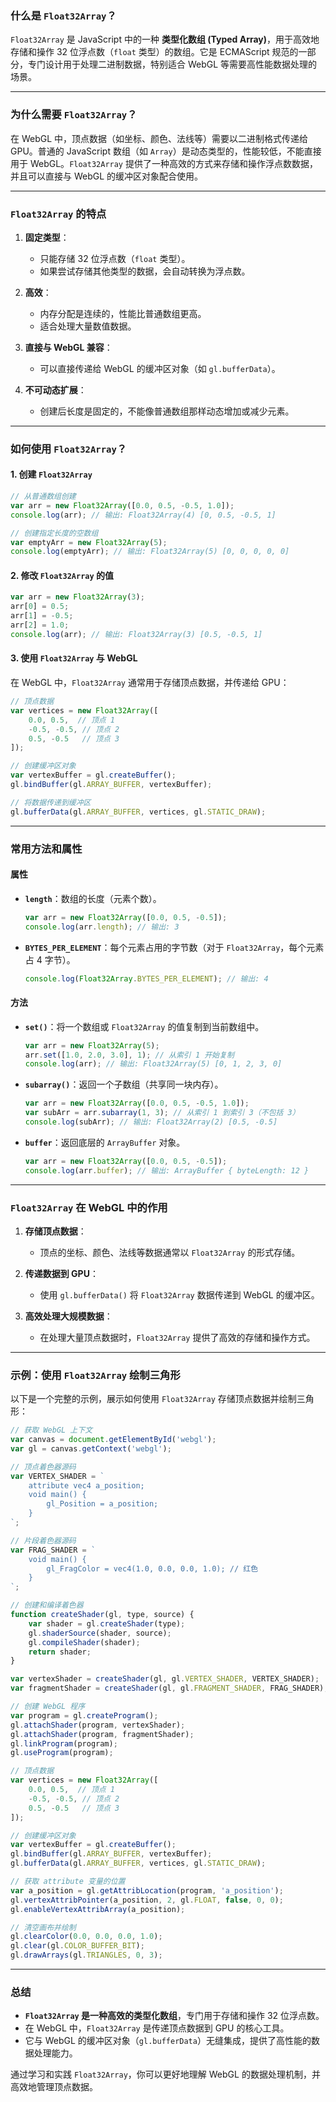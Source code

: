 ### 什么是 `Float32Array`？

`Float32Array` 是 JavaScript 中的一种 **类型化数组 (Typed Array)**，用于高效地存储和操作 32 位浮点数（`float` 类型）的数组。它是 ECMAScript 规范的一部分，专门设计用于处理二进制数据，特别适合 WebGL 等需要高性能数据处理的场景。

---

### 为什么需要 `Float32Array`？

在 WebGL 中，顶点数据（如坐标、颜色、法线等）需要以二进制格式传递给 GPU。普通的 JavaScript 数组（如 `Array`）是动态类型的，性能较低，不能直接用于 WebGL。`Float32Array` 提供了一种高效的方式来存储和操作浮点数数据，并且可以直接与 WebGL 的缓冲区对象配合使用。

---

### `Float32Array` 的特点

1. **固定类型**：
   - 只能存储 32 位浮点数（`float` 类型）。
   - 如果尝试存储其他类型的数据，会自动转换为浮点数。

2. **高效**：
   - 内存分配是连续的，性能比普通数组更高。
   - 适合处理大量数值数据。

3. **直接与 WebGL 兼容**：
   - 可以直接传递给 WebGL 的缓冲区对象（如 `gl.bufferData`）。

4. **不可动态扩展**：
   - 创建后长度是固定的，不能像普通数组那样动态增加或减少元素。

---

### 如何使用 `Float32Array`？

#### 1. 创建 `Float32Array`

```javascript
// 从普通数组创建
var arr = new Float32Array([0.0, 0.5, -0.5, 1.0]);
console.log(arr); // 输出: Float32Array(4) [0, 0.5, -0.5, 1]

// 创建指定长度的空数组
var emptyArr = new Float32Array(5);
console.log(emptyArr); // 输出: Float32Array(5) [0, 0, 0, 0, 0]
```

#### 2. 修改 `Float32Array` 的值

```javascript
var arr = new Float32Array(3);
arr[0] = 0.5;
arr[1] = -0.5;
arr[2] = 1.0;
console.log(arr); // 输出: Float32Array(3) [0.5, -0.5, 1]
```

#### 3. 使用 `Float32Array` 与 WebGL

在 WebGL 中，`Float32Array` 通常用于存储顶点数据，并传递给 GPU：

```javascript
// 顶点数据
var vertices = new Float32Array([
    0.0, 0.5,  // 顶点 1
    -0.5, -0.5, // 顶点 2
    0.5, -0.5   // 顶点 3
]);

// 创建缓冲区对象
var vertexBuffer = gl.createBuffer();
gl.bindBuffer(gl.ARRAY_BUFFER, vertexBuffer);

// 将数据传递到缓冲区
gl.bufferData(gl.ARRAY_BUFFER, vertices, gl.STATIC_DRAW);
```

---

### 常用方法和属性

#### 属性

- **`length`**：数组的长度（元素个数）。
  ```javascript
  var arr = new Float32Array([0.0, 0.5, -0.5]);
  console.log(arr.length); // 输出: 3
  ```

- **`BYTES_PER_ELEMENT`**：每个元素占用的字节数（对于 `Float32Array`，每个元素占 4 字节）。
  ```javascript
  console.log(Float32Array.BYTES_PER_ELEMENT); // 输出: 4
  ```

#### 方法

- **`set()`**：将一个数组或 `Float32Array` 的值复制到当前数组中。
  ```javascript
  var arr = new Float32Array(5);
  arr.set([1.0, 2.0, 3.0], 1); // 从索引 1 开始复制
  console.log(arr); // 输出: Float32Array(5) [0, 1, 2, 3, 0]
  ```

- **`subarray()`**：返回一个子数组（共享同一块内存）。
  ```javascript
  var arr = new Float32Array([0.0, 0.5, -0.5, 1.0]);
  var subArr = arr.subarray(1, 3); // 从索引 1 到索引 3（不包括 3）
  console.log(subArr); // 输出: Float32Array(2) [0.5, -0.5]
  ```

- **`buffer`**：返回底层的 `ArrayBuffer` 对象。
  ```javascript
  var arr = new Float32Array([0.0, 0.5, -0.5]);
  console.log(arr.buffer); // 输出: ArrayBuffer { byteLength: 12 }
  ```

---

### `Float32Array` 在 WebGL 中的作用

1. **存储顶点数据**：
   - 顶点的坐标、颜色、法线等数据通常以 `Float32Array` 的形式存储。

2. **传递数据到 GPU**：
   - 使用 `gl.bufferData()` 将 `Float32Array` 数据传递到 WebGL 的缓冲区。

3. **高效处理大规模数据**：
   - 在处理大量顶点数据时，`Float32Array` 提供了高效的存储和操作方式。

---

### 示例：使用 `Float32Array` 绘制三角形

以下是一个完整的示例，展示如何使用 `Float32Array` 存储顶点数据并绘制三角形：

```javascript
// 获取 WebGL 上下文
var canvas = document.getElementById('webgl');
var gl = canvas.getContext('webgl');

// 顶点着色器源码
var VERTEX_SHADER = `
    attribute vec4 a_position;
    void main() {
        gl_Position = a_position;
    }
`;

// 片段着色器源码
var FRAG_SHADER = `
    void main() {
        gl_FragColor = vec4(1.0, 0.0, 0.0, 1.0); // 红色
    }
`;

// 创建和编译着色器
function createShader(gl, type, source) {
    var shader = gl.createShader(type);
    gl.shaderSource(shader, source);
    gl.compileShader(shader);
    return shader;
}

var vertexShader = createShader(gl, gl.VERTEX_SHADER, VERTEX_SHADER);
var fragmentShader = createShader(gl, gl.FRAGMENT_SHADER, FRAG_SHADER);

// 创建 WebGL 程序
var program = gl.createProgram();
gl.attachShader(program, vertexShader);
gl.attachShader(program, fragmentShader);
gl.linkProgram(program);
gl.useProgram(program);

// 顶点数据
var vertices = new Float32Array([
    0.0, 0.5,  // 顶点 1
    -0.5, -0.5, // 顶点 2
    0.5, -0.5   // 顶点 3
]);

// 创建缓冲区对象
var vertexBuffer = gl.createBuffer();
gl.bindBuffer(gl.ARRAY_BUFFER, vertexBuffer);
gl.bufferData(gl.ARRAY_BUFFER, vertices, gl.STATIC_DRAW);

// 获取 attribute 变量的位置
var a_position = gl.getAttribLocation(program, 'a_position');
gl.vertexAttribPointer(a_position, 2, gl.FLOAT, false, 0, 0);
gl.enableVertexAttribArray(a_position);

// 清空画布并绘制
gl.clearColor(0.0, 0.0, 0.0, 1.0);
gl.clear(gl.COLOR_BUFFER_BIT);
gl.drawArrays(gl.TRIANGLES, 0, 3);
```

---

### 总结

- **`Float32Array` 是一种高效的类型化数组**，专门用于存储和操作 32 位浮点数。
- 在 WebGL 中，`Float32Array` 是传递顶点数据到 GPU 的核心工具。
- 它与 WebGL 的缓冲区对象（`gl.bufferData`）无缝集成，提供了高性能的数据处理能力。

通过学习和实践 `Float32Array`，你可以更好地理解 WebGL 的数据处理机制，并高效地管理顶点数据。
